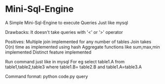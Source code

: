 # Mini-Sql-Engine
A Simple Mini-Sql-Engine to execute Queries Just like mysql

Drawbacks:
It doesn't take queries with '<' or '>' operator


Positives:
Multiple join implemented for any number of tables
Join takes O(n) time as implemented using hash
Aggregate functions like sum,max,min implemented
Distinct feature implemented

Run command just like in mysql
For eg
select table1.A from table1,table2,table3 where table1.B= table2.B and table1.A=table3.A

Command format:
python code.py query

